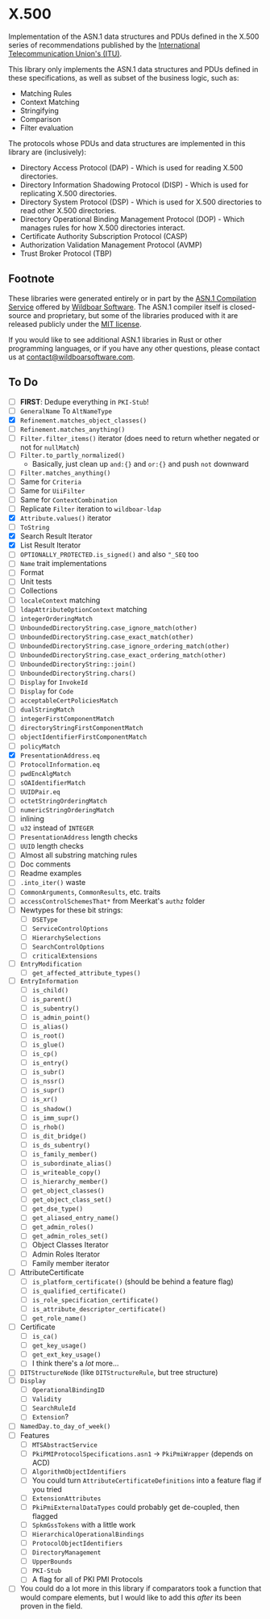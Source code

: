# X.500

Implementation of the ASN.1 data structures and PDUs defined in the
X.500 series of recommendations published by the
[International Telecommunication Union's (ITU)](https://www.itu.int/en/Pages/default.aspx).

This library only implements the ASN.1 data structures and PDUs defined in these
specifications, as well as subset of the business logic, such as:

- Matching Rules
- Context Matching
- Stringifying
- Comparison
- Filter evaluation

The protocols whose PDUs and data structures are implemented in this library
are (inclusively):

- Directory Access Protocol (DAP) - Which is used for reading X.500 directories.
- Directory Information Shadowing Protocol (DISP) - Which is used for replicating X.500 directories.
- Directory System Protocol (DSP) - Which is used for X.500 directories to read other X.500 directories.
- Directory Operational Binding Management Protocol (DOP) - Which manages rules for how X.500 directories interact.
- Certificate Authority Subscription Protocol (CASP)
- Authorization Validation Management Protocol (AVMP)
- Trust Broker Protocol (TBP)

## Footnote

These libraries were generated entirely or in part by the
[ASN.1 Compilation Service](https://wildboarsoftware.com/asn1-compilation)
offered by [Wildboar Software](https://wildboarsoftware.com). The ASN.1
compiler itself is closed-source and proprietary, but some of the libraries
produced with it are released publicly under the
[MIT license](https://mit-license.org/).

If you would like to see additional ASN.1 libraries in Rust or other
programming languages, or if you have any other questions, please contact us at
[contact@wildboarsoftware.com](mailto:contact@wildboarsoftware.com).

## To Do

- [ ] **FIRST**: Dedupe everything in `PKI-Stub`!
- [ ] `GeneralName` To `AltNameType`
- [x] `Refinement.matches_object_classes()`
- [ ] `Refinement.matches_anything()`
- [ ] `Filter.filter_items()` iterator (does need to return whether negated or not for `nullMatch`)
- [ ] `Filter.to_partly_normalized()`
  - Basically, just clean up `and:{}` and `or:{}` and push `not` downward
- [ ] `Filter.matches_anything()`
- [ ] Same for `Criteria`
- [ ] Same for `UiiFilter`
- [ ] Same for `ContextCombination`
- [ ] Replicate `Filter` iteration to `wildboar-ldap`
- [x] `Attribute.values()` iterator
- [ ] `ToString`
- [x] Search Result Iterator
- [x] List Result Iterator
- [ ] `OPTIONALLY_PROTECTED.is_signed()` and also `"_SEQ` too
- [ ] `Name` trait implementations
- [ ] Format
- [ ] Unit tests
- [ ] Collections
- [ ] `localeContext` matching
- [ ] `ldapAttributeOptionContext` matching
- [ ] `integerOrderingMatch`
- [ ] `UnboundedDirectoryString.case_ignore_match(other)`
- [ ] `UnboundedDirectoryString.case_exact_match(other)`
- [ ] `UnboundedDirectoryString.case_ignore_ordering_match(other)`
- [ ] `UnboundedDirectoryString.case_exact_ordering_match(other)`
- [ ] `UnboundedDirectoryString::join()`
- [ ] `UnboundedDirectoryString.chars()`
- [ ] `Display` for `InvokeId`
- [ ] `Display` for `Code`
- [ ] `acceptableCertPoliciesMatch`
- [ ] `dualStringMatch`
- [ ] `integerFirstComponentMatch`
- [ ] `directoryStringFirstComponentMatch`
- [ ] `objectIdentifierFirstComponentMatch`
- [ ] `policyMatch`
- [x] `PresentationAddress.eq`
- [ ] `ProtocolInformation.eq`
- [ ] `pwdEncAlgMatch`
- [ ] `sOAIdentifierMatch`
- [ ] `UUIDPair.eq`
- [ ] `octetStringOrderingMatch`
- [ ] `numericStringOrderingMatch`
- [ ] inlining
- [ ] `u32` instead of `INTEGER`
- [ ] `PresentationAddress` length checks
- [ ] `UUID` length checks
- [ ] Almost all substring matching rules
- [ ] Doc comments
- [ ] Readme examples
- [ ] `.into_iter()` waste
- [ ] `CommonArguments`, `CommonResults`, etc. traits
- [ ] `accessControlSchemesThat*` from Meerkat's `authz` folder
- [ ] Newtypes for these bit strings:
  - [ ] `DSEType`
  - [ ] `ServiceControlOptions`
  - [ ] `HierarchySelections`
  - [ ] `SearchControlOptions`
  - [ ] `criticalExtensions`
- [ ] `EntryModification`
  - [ ] `get_affected_attribute_types()`
- [ ] `EntryInformation`
  - [ ] `is_child()`
  - [ ] `is_parent()`
  - [ ] `is_subentry()`
  - [ ] `is_admin_point()`
  - [ ] `is_alias()`
  - [ ] `is_root()`
  - [ ] `is_glue()`
  - [ ] `is_cp()`
  - [ ] `is_entry()`
  - [ ] `is_subr()`
  - [ ] `is_nssr()`
  - [ ] `is_supr()`
  - [ ] `is_xr()`
  - [ ] `is_shadow()`
  - [ ] `is_imm_supr()`
  - [ ] `is_rhob()`
  - [ ] `is_dit_bridge()`
  - [ ] `is_ds_subentry()`
  - [ ] `is_family_member()`
  - [ ] `is_subordinate_alias()`
  - [ ] `is_writeable_copy()`
  - [ ] `is_hierarchy_member()`
  - [ ] `get_object_classes()`
  - [ ] `get_object_class_set()`
  - [ ] `get_dse_type()`
  - [ ] `get_aliased_entry_name()`
  - [ ] `get_admin_roles()`
  - [ ] `get_admin_roles_set()`
  - [ ] Object Classes Iterator
  - [ ] Admin Roles Iterator
  - [ ] Family member iterator
- [ ] AttributeCertificate
  - [ ] `is_platform_certificate()` (should be behind a feature flag)
  - [ ] `is_qualified_certificate()`
  - [ ] `is_role_specification_certificate()`
  - [ ] `is_attribute_descriptor_certificate()`
  - [ ] `get_role_name()`
- [ ] Certificate
  - [ ] `is_ca()`
  - [ ] `get_key_usage()`
  - [ ] `get_ext_key_usage()`
  - [ ] I think there's a _lot_ more...
- [ ] `DITStructureNode` (like `DITStructureRule`, but tree structure)
- [ ] `Display`
  - [ ] `OperationalBindingID`
  - [ ] `Validity`
  - [ ] `SearchRuleId`
  - [ ] `Extension`?
- [ ] `NamedDay.to_day_of_week()`
- [ ] Features
  - [ ] `MTSAbstractService`
  - [ ] `PkiPMIProtocolSpecifications.asn1` -> `PkiPmiWrapper` (depends on ACD)
  - [ ] `AlgorithmObjectIdentifiers`
  - [ ] You could turn `AttributeCertificateDefinitions` into a feature flag if you tried
  - [ ] `ExtensionAttributes`
  - [ ] `PkiPmiExternalDataTypes` could probably get de-coupled, then flagged
  - [ ] `SpkmGssTokens` with a little work
  - [ ] `HierarchicalOperationalBindings`
  - [ ] `ProtocolObjectIdentifiers`
  - [ ] `DirectoryManagement`
  - [ ] `UpperBounds`
  - [ ] `PKI-Stub`
  - [ ] A flag for all of PKI PMI Protocols
- [ ] You could do a lot more in this library if comparators took a function
      that would compare elements, but I would like to add this _after_ its
      been proven in the field.

